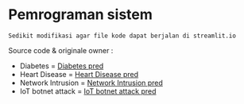 # Pemrograman sistem

`Sedikit modifikasi agar file kode dapat berjalan di streamlit.io`

Source code & originale owner :
- Diabetes = [Diabetes pred](https://github.com/chioniacinta/Tugas2_22220008)
- Heart Disease = [Heart Disease pred](https://github.com/Albertin150904/pemrograman-sistem)
- Network Intrusion = [Network Intrusion pred](https://github.com/GustiAzzam/UTS-PEMROGRAMAN-SISTEM-GUSTI-AZZAM_22220032)
- IoT botnet attack = [IoT botnet attack pred](https://github.com/ndarap/pemrograman_sistem)